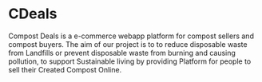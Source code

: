 # CDeals
Compost Deals is a e-commerce webapp platform for compost sellers and compost buyers. The aim of our project is to to reduce disposable waste from Landfills or prevent disposable waste from burning and causing pollution, to support Sustainable living by providing Platform for people to sell their Created Compost Online.

